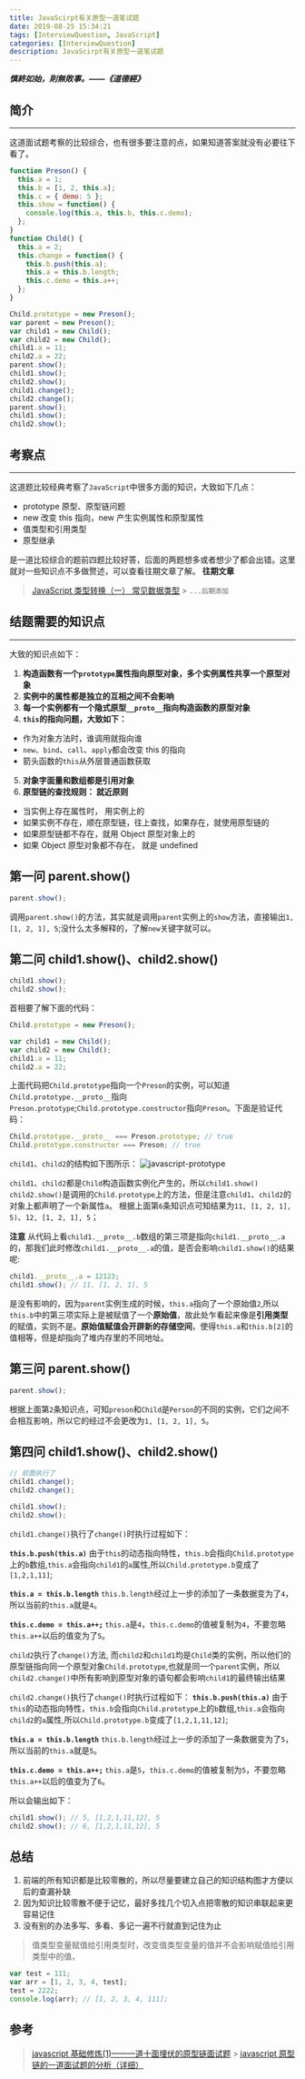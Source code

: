 ```yaml
---
title: JavaScirpt有关原型一道笔试题
date: 2019-08-25 15:34:21
tags: [InterviewQuestion, JavaScript]
categories: [InterviewQuestion]
description: JavaScirpt有关原型一道笔试题
---
```


_**慎終如始，則無敗事。——《道德經》**_

## 简介

---

这道面试题考察的比较综合，也有很多要注意的点，如果知道答案就没有必要往下看了。

```javascript
function Preson() {
  this.a = 1;
  this.b = [1, 2, this.a];
  this.c = { demo: 5 };
  this.show = function() {
    console.log(this.a, this.b, this.c.demo);
  };
}
function Child() {
  this.a = 2;
  this.change = function() {
    this.b.push(this.a);
    this.a = this.b.length;
    this.c.demo = this.a++;
  };
}

Child.prototype = new Preson();
var parent = new Preson();
var child1 = new Child();
var child2 = new Child();
child1.a = 11;
child2.a = 22;
parent.show();
child1.show();
child2.show();
child1.change();
child2.change();
parent.show();
child1.show();
child2.show();
```

## 考察点

---

这道题比较经典考察了`JavaScript`中很多方面的知识，大致如下几点：

- prototype 原型、原型链问题
- new 改变 this 指向，new 产生实例属性和原型属性
- 值类型和引用类型
- 原型继承

是一道比较综合的题前四题比较好答，后面的两题想多或者想少了都会出错。这里就对一些知识点不多做赘述，可以查看往期文章了解。
**往期文章**

> [JavaScript 类型转换（一） 常见数据类型](/blog/javascript/javascript-Type-conversion.html) > `...后期添加`

## 结题需要的知识点

---

大致的知识点如下：

1. **构造函数有一个`prototype`属性指向原型对象，多个实例属性共享一个原型对象**
2. **实例中的属性都是独立的互相之间不会影响**
3. **每一个实例都有一个隐式原型`__proto__`指向构造函数的原型对象**
4. **`this`的指向问题，大致如下：**

- 作为对象方法时，谁调用就指向谁
- `new`、`bind`、`call`、`apply`都会改变 this 的指向
- 箭头函数的`this`从外层普通函数获取

5. **对象字面量和数组都是引用对象**
6. **原型链的查找规则： 就近原则**

- 当实例上存在属性时， 用实例上的
- 如果实例不存在，顺在原型链，往上查找，如果存在，就使用原型链的
- 如果原型链都不存在，就用 Object 原型对象上的
- 如果 Object 原型对象都不存在， 就是 undefined

## 第一问 parent.show()

```javascript
parent.show();
```

调用`parent.show()`的方法，其实就是调用`parent`实例上的`show`方法，直接输出`1, [1, 2, 1], 5`;没什么太多解释的，了解`new`关键字就可以。

## 第二问 child1.show()、child2.show()

```javascript
child1.show();
child2.show();
```

首相要了解下面的代码：

```javascript
Child.prototype = new Preson();

var child1 = new Child();
var child2 = new Child();
child1.a = 11;
child2.a = 22;
```

上面代码把`Child.prototype`指向一个`Preson`的实例，可以知道`Child.prototype.__proto__`指向`Preson.prototype`;`Child.prototype.constructor`指向`Preson`。下面是验证代码：

```javascript
Child.prototype.__proto__ === Preson.prototype; // true
Child.prototype.constructor === Preson; // true
```

`child1`、`child2`的结构如下图所示：
![javascript-prototype](../../images/interviewquestion/javascript-prototype-1-1.png)

`child1`、`child2`都是`Child`构造函数实例化产生的，所以`child1.show() child2.show()`是调用的`Child.prototype`上的方法，但是注意`child1`、`child2`的对象上都声明了一个新属性`a`。
根据上面第`6`条知识点可知结果为`11, [1, 2, 1], 5)`、`12, [1, 2, 1], 5`；

**注意**
从代码上看`child1.__proto__.b`数组的第三项是指向`child1.__proto__.a`的，那我们此时修改`child1.__proto__.a`的值，是否会影响`child1.show()`的结果呢:

```javascript
child1.__proto__.a = 12123;
child1.show(); // 11, [1, 2, 1], 5
```

是没有影响的，因为`parent`实例生成的时候，`this.a`指向了一个原始值`2`,所以`this.b`中的第三项实际上是被赋值了一个**原始值**，故此处乍看起来像是**引用类型**的赋值，实则不是。**原始值赋值会开辟新的存储空间**，使得`this.a`和`this.b[2]`的值相等，但是却指向了堆内存里的不同地址。

## 第三问 parent.show()

```javascript
parent.show();
```

根据上面第`2`条知识点，可知`preson`和`Child`是`Person`的不同的实例，它们之间不会相互影响，所以它的经过不会更改为`1, [1, 2, 1], 5`。

## 第四问 child1.show()、child2.show()

```javascript
// 前面执行了
child1.change();
child2.change();

child1.show();
child2.show();
```

`child1.change()`执行了`change()`时执行过程如下：

**`this.b.push(this.a)`**
由于`this`的动态指向特性，`this.b`会指向`Child.prototype`上的`b`数组,`this.a`会指向`child1`的`a`属性,所以`Child.prototype.b`变成了`[1,2,1,11]`;

**`this.a = this.b.length`**
`this.b.length`经过上一步的添加了一条数据变为了`4`，所以当前的`this.a`就是`4`。

**`this.c.demo = this.a++;`**
`this.a`是`4`，`this.c.demo`的值被复制为`4`，不要忽略`this.a++`以后的值变为了`5`。

`child2`执行了`change()`方法, 而`child2`和`child1`均是`Child`类的实例，所以他们的原型链指向同一个原型对象`Child.prototype`,也就是同一个`parent`实例，所以`child2.change()`中所有影响到原型对象的语句都会影响`child1`的最终输出结果

`child2.change()`执行了`change()`时执行过程如下：
**`this.b.push(this.a)`**
由于`this`的动态指向特性，`this.b`会指向`Child.prototype`上的`b`数组,`this.a`会指向`child2`的`a`属性,所以`Child.prototype.b`变成了`[1,2,1,11,12]`;

**`this.a = this.b.length`**
`this.b.length`经过上一步的添加了一条数据变为了`5`，所以当前的`this.a`就是`5`。

**`this.c.demo = this.a++;`**
`this.a`是`5`，`this.c.demo`的值被复制为`5`，不要忽略`this.a++`以后的值变为了`6`。

所以会输出如下：

```javascript
child1.show(); // 5, [1,2,1,11,12], 5
child2.show(); // 6, [1,2,1,11,12], 5
```

## 总结

1. 前端的所有知识都是比较零散的，所以尽量要建立自己的知识结构图才方便以后的查漏补缺
2. 因为知识比较零散不便于记忆，最好多找几个切入点把零散的知识串联起来更容易记住
3. 没有别的办法多写、多看、多记一遍不行就直到记住为止

> 值类型变量赋值给引用类型时，改变值类型变量的值并不会影响赋值给引用类型中的值，

```javascript
var test = 111;
var arr = [1, 2, 3, 4, test];
test = 2222;
console.log(arr); // [1, 2, 3, 4, 111];
```

## 参考

> [javascript 基础修炼(1)——一道十面埋伏的原型链面试题](https://www.cnblogs.com/dashnowords/p/9404237.html) > [javascript 原型链的一道面试题的分析（详细）](https://www.php.cn/js-tutorial-410582.html)
